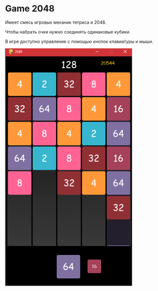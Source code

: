 # Game 2048
Имеет смесь игровых механик тетриса и 2048.

Чтобы набрать очки нужно соединять одинаковые кубики.

В игре доступно управление с помощью кнопок клавиатуры и мыши.

![Иллюстрация к проекту](https://github.com/PivnoyFei/game_2048/blob/main/img/Game2048.png)
